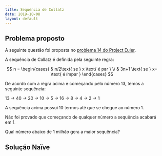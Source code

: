 ```yaml
---
title: Sequência de Collatz
date: 2019-10-08
layout: default
---
```


## Problema proposto

A seguinte questão foi proposta no [problema 14 do Project Euler](https://www.projecteuler.net/problem=14 "Problema 14 do Project Euler").

A sequência de Collatz é definida pela seguinte regra:

$$
n =
\begin{cases}
 & n/2\text{ se } x \text{ é par } \\
 & 3n+1 \text{ se } x= \text{ é ímpar }
\end{cases}
$$

De acordo com a regra acima e começando pelo número 13, temos a seguinte sequência:

13 -> 40 -> 20 -> 10 -> 5 -> 16 -> 8 -> 4 -> 2 -> 1

A sequência acima possui 10 termos até que se chegue ao número 1.

Não foi provado que começando de qualquer número a sequência acabará em 1.

Qual número abaixo de 1 milhão gera a maior sequência?

## Solução Naïve
